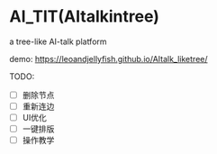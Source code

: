 # AI_TIT(AItalkintree)
a tree-like AI-talk platform

demo: https://leoandjellyfish.github.io/AItalk_liketree/

TODO:
- [ ] 删除节点
- [ ] 重新连边
- [ ] UI优化
- [ ] 一键排版
- [ ] 操作教学